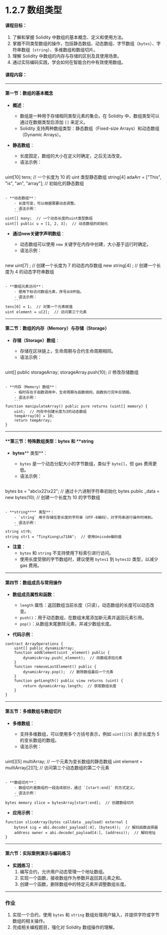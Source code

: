 # 1.2.7 数组类型

#### 课程目标：

1. 了解和掌握 Solidity 中数组的基本概念、定义和使用方法。
2. 掌握不同类型数组的操作，包括静态数组、动态数组、字节数组（`bytes`）、字符串数组（`string`）、多维数组和数组切片。
3. 理解 Solidity 中数组的内存与存储的区别及其使用场景。
4. 通过实际编码实践，学会如何在智能合约中有效使用数组。

#### 课程内容：

---

#### **第一节：数组的基本概念**

- **概述**：

  - 数组是一种用于存储相同类型元素的集合。在 Solidity 中，数组类型可以通过在数据类型后添加 `[]` 来定义。
  - Solidity 支持两种数组类型：静态数组（Fixed-size Arrays）和动态数组（Dynamic Arrays）。
- **静态数组**：

  - 长度固定，数组的大小在定义时确定，之后无法改变。
  - 语法示例：

  ```
  ```

uint[10] tens;  // 一个长度为 10 的 uint 类型静态数组
string[4] adaArr = ["This", "is", "an", "array"];  // 初始化的静态数组

```

- **动态数组**：
	- 长度可变，可以根据需要动态调整。
	- 语法示例：
	```
uint[] many;  // 一个动态长度的uint类型数组
uint[] public u = [1, 2, 3];  // 动态数组的初始化
```

- **通过****new****关键字声明数组**：
  - 动态数组可以使用 `new` 关键字在内存中创建，大小基于运行时确定。
  - 语法示例：

  ```
  ```

new uint[7] ;  // 创建一个长度为 7 的动态内存数组
new string[4] ;  // 创建一个长度为 4 的动态字符串数组

```

- **数组元素访问**：
	- 使用下标访问数组元素，序号从0开始。
	- 语法示例：
	```
tens[0] = 1;  // 对第一个元素赋值
uint element = u[2];  // 访问第三个元素
```

---

#### **第二节：数组的内存（Memory）与存储（Storage）**

- **存储（Storage）数组**：
  - 存储在区块链上，生命周期与合约生命周期相同。
  - 语法示例：

  ```
  ```

uint[] public storageArray;
storageArray.push(10);  // 修改存储数组

```

- **内存（Memory）数组**：
	- 临时存在于函数调用中，生命周期与函数相同，函数执行完毕后销毁。
	- 语法示例：
	```
function manipulateArray() public pure returns (uint[] memory) {
    uint;  // 内存中创建长度为3的动态数组
    tempArray[0] = 10;
    return tempArray;
}
```

---

#### **第三节：特殊数组类型：****bytes**** 和 ****string**

- **bytes**** 类型**：
  - `bytes` 是一个动态分配大小的字节数组，类似于 `byte[]`，但 gas 费用更低。
  - 语法示例：

  ```
  ```

bytes bs = "abc\x22\x22";  // 通过十六进制字符串初始化
bytes public _data = new bytes(10);  // 创建一个长度为 10 的字节数组

```

- **string**** 类型**：
	- `string` 用于存储任意长度的字符串（UTF-8编码），对字符串进行操作时用到。
	- 语法示例：
	```
string str0;
string str1 = "TinyXiong\u718A";  // 使用Unicode编码值
```

- **注意**：
  - `bytes` 和 `string` 不支持使用下标索引进行访问。
  - 使用长度受限的字节数组时，建议使用 `bytes1` 到 `bytes32` 类型，以减少 gas 费用。

---

#### **第四节：数组成员与常用操作**

- **数组成员属性和函数**：

  - `length` 属性：返回数组当前长度（只读），动态数组的长度可以动态改变。
  - `push()`：用于动态数组，在数组末尾添加新元素并返回元素引用。
  - `pop()`：从数组末尾删除元素，并减少数组长度。
- **代码示例**：

```
contract ArrayOperations {
    uint[] public dynamicArray;
    function addElement(uint _element) public {
        dynamicArray.push(_element);  // 向数组添加元素
    }
    function removeLastElement() public {
        dynamicArray.pop();  // 删除数组最后一个元素
    }
    function getLength() public view returns (uint) {
        return dynamicArray.length;  // 获取数组长度
    }
}
```

---

#### **第五节：多维数组与数组切片**

- **多维数组**：
  - 支持多维数组，可以使用多个方括号表示，例如 `uint[][5]` 表示长度为 5 的变长数组的数组。
  - 语法示例：

  ```
  ```

uint[][5] multiArray;  // 一个元素为变长数组的静态数组
uint element = multiArray[2][1];  // 访问第三个动态数组的第二个元素

```

- **数组切片**：
	- 数组切片是数组的一段连续部分，通过 `[start:end]` 的方式定义。
	- 语法示例：
	```
bytes memory slice = bytesArray[start:end];  // 创建数组切片
```

- **应用示例**：

```
function sliceArray(bytes calldata _payload) external {
    bytes4 sig = abi.decode(_payload[:4], (bytes4));  // 解码函数选择器
    address owner = abi.decode(_payload[4:], (address));  // 解码地址
}
```

---

#### **第六节：实际案例演示与编码练习**

- **实践练习**：
  1. 编写合约，允许用户动态管理一个地址数组。
  2. 实现一个函数，接收数组作为参数并返回其元素之和。
  3. 创建一个函数，删除数组中的特定元素并调整数组长度。

---

### 作业

1. 实现一个合约，使用 `bytes` 和 `string` 数组处理用户输入，并提供字符或字节数组的相关操作。
2. 完成相关编程题目，强化对 Solidity 数组操作的理解。
